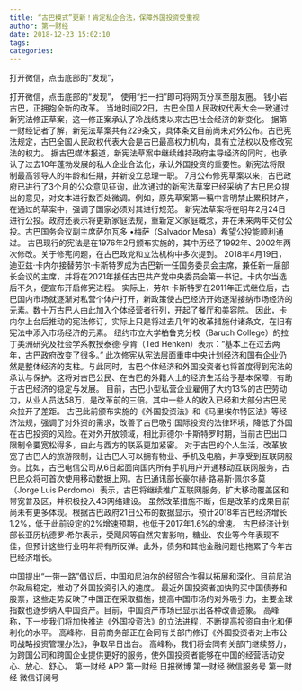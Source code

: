 ```yaml
---
title: “古巴模式”更新！肯定私企合法，保障外国投资受重视
author: 第一财经
date: 2018-12-23 15:02:10
tags: 
categories: 
---
```

打开微信，点击底部的“发现”，
<!-- more -->
打开微信，点击底部的“发现”，
使用“扫一扫”即可将网页分享至朋友圈。
钱小岩
古巴，正拥抱全新的改革。
当地时间22日，古巴全国人民政权代表大会一致通过新宪法修正草案，这一修正案承认了冷战结束以来古巴社会经济的新变化。
据第一财经记者了解，新宪法草案共有229条文，具体条文目前尚未对外公布。古巴宪法规定，古巴全国人民政权代表大会是古巴最高权力机构，具有立法权以及修改宪法的权力。
据古巴媒体报道，新宪法草案中继续维持政府主导经济的同时，也承认了过去10年蓬勃发展的私人企业合法化，承认外国投资的重要性。新宪法将限制最高领导人的年龄和任期，并新设立总理一职。
7月公布修宪草案以来，古巴政府已进行了3个月的公众意见征询，此次通过的新宪法草案已经采纳了古巴民众提出的意见，对文本进行数百处微调。例如，原先草案第一稿中言明禁止累积财产，在通过的草案中，强调了国家必须对其进行规范。
新宪法草案将在明年2月24日进行公投。政府还表示将更新家庭法规，重新定义家庭概念，并在未来两年交付公投。古巴国务会议副主席萨尔瓦多 •梅萨（Salvador Mesa）希望公投能顺利通过。
古巴现行的宪法是在1976年2月颁布实施的，其中历经了1992年、2002年两次修改。关于修宪问题，在古巴政党和立法机构中多次提到。
2018年4月19日，迪亚兹·卡内尔接替劳尔·卡斯特罗成为古巴新一任国务委员会主席，兼任新一届部长会议的主席，并将在2021年接任古巴共产党中央委员会第一书记。卡内尔当选后不久，便宣布开启修宪进程。
实际上，劳尔·卡斯特罗在2011年正式继位后，古巴国内市场就逐渐对私营个体户打开，新政策使古巴经济开始逐渐接纳市场经济的元素。数十万古巴人由此加入个体经营者行列，开起了餐厅和美容院。
因此，卡内尔上台后推动的宪法修订，实际上只是将过去几年的改革措施付诸条文，在旧有宪法中添入市场经济的元素。
纽约市立大学柏鲁克分校（Baruch College）的拉丁美洲研究及社会学系教授泰德·亨肯（Ted Henken）表示：“基本上在过去两年，古巴政府改变了很多。”
此次修宪从宪法层面重申中央计划经济和国有企业仍然是整体经济的支柱。与此同时，古巴个体经济和外国投资者也将首度得到宪法的承认与保护。这将对古巴公民、在古巴的外籍人士的经济生活给予基本保障，有助于古巴经济的稳定与发展。
目前，古巴小型私营企业雇佣了大约13%的古巴劳动力，从业人员达58万，是改革前的三倍。其中一些人的收入已经和大部分古巴民众拉开了差距。
古巴此前颁布实施的《外国投资法》和《马里埃尔特区法》等经济法规，强调了对外资的需求，改善了古巴吸引国际投资的法律环境，降低了外国在古巴投资的风险。在对外开放领域，相比菲德尔·卡斯特罗时期，当前古巴出口限制令要宽松得多，由此与西方的联系更加紧密。
对于古巴的个人生活，改革放宽了古巴人的旅游限制，让古巴人可以拥有物业、手机及电脑，并享受到互联网服务。比如，古巴电信公司从6日起面向国内所有手机用户开通移动互联网服务，古巴民众将可首次使用移动数据上网。古巴通讯部长豪尔赫·路易斯·佩尔多莫（Jorge Luis Perdomo）表示，古巴将继续推广互联网服务，扩大移动覆盖区和带宽普及区，并积极投入4G网络建设。
虽然改革措施不断，但是改革的成果目前尚未有更多体现。根据古巴政府21日公布的数据显示，预计2018年古巴经济增长1.2%，低于此前设定的2%增速预期，也低于2017年1.6%的增速。
古巴经济计划部长亚历杭德罗·希尔表示，受飓风等自然灾害影响，糖业、农业等今年表现不佳，但预计这些行业明年将有所反弹。此外，债务和其他金融问题也拖累了今年古巴经济增长。
 
 
中国提出“一带一路”倡议后，中国和尼泊尔的经贸合作得以拓展和深化。目前尼泊尔政局稳定，推动了外国投资引入的速度。
最近外国投资者加快购买中国债券和股票，这些走势反映了中国正在采取措施，提高中国市场的对外吸引力，主要全球指数也逐步纳入中国资产。目前，中国资产市场已显示出各种改善迹象。
高峰称，下一步我们将加快推进《外国投资法》的立法进程，不断提高投资自由化和便利化的水平。
高峰称，目前商务部正在会同有关部门修订《外国投资者对上市公司战略投资管理办法》，争取早日出台。
高峰称，我们将会同有关部门继续努力，为跨国公司和跨国企业提供更好的服务，使外国投资者能够在中国的经营活动安心、放心、舒心。
第一财经
APP
第一财经
日报微博
第一财经
微信服务号
第一财经
微信订阅号
